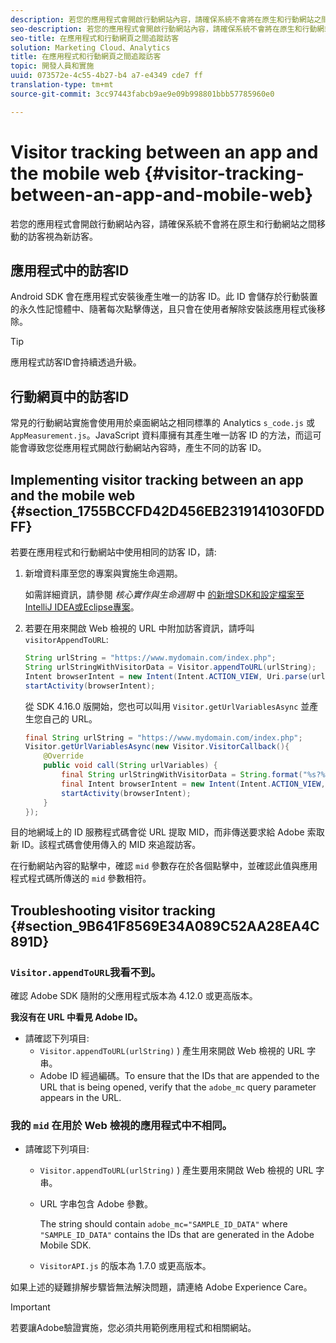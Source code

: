 ```yaml
---
description: 若您的應用程式會開啟行動網站內容，請確保系統不會將在原生和行動網站之間移動的訪客視為新訪客。
seo-description: 若您的應用程式會開啟行動網站內容，請確保系統不會將在原生和行動網站之間移動的訪客視為新訪客。
seo-title: 在應用程式和行動網頁之間追蹤訪客
solution: Marketing Cloud、Analytics
title: 在應用程式和行動網頁之間追蹤訪客
topic: 開發人員和實施
uuid: 073572e-4c55-4b27-b4 a7-e4349 cde7 ff
translation-type: tm+mt
source-git-commit: 3cc97443fabcb9ae9e09b998801bbb57785960e0

---
```



# Visitor tracking between an app and the mobile web {#visitor-tracking-between-an-app-and-mobile-web}

若您的應用程式會開啟行動網站內容，請確保系統不會將在原生和行動網站之間移動的訪客視為新訪客。

## 應用程式中的訪客ID

Android SDK 會在應用程式安裝後產生唯一的訪客 ID。此 ID 會儲存於行動裝置的永久性記憶體中、隨著每次點擊傳送，且只會在使用者解除安裝該應用程式後移除。

>[!TIP]
>
>應用程式訪客ID會持續透過升級。

## 行動網頁中的訪客ID

常見的行動網站實施會使用用於桌面網站之相同標準的 Analytics `s_code.js` 或 `AppMeasurement.js`。JavaScript 資料庫擁有其產生唯一訪客 ID 的方法，而這可能會導致您從應用程式開啟行動網站內容時，產生不同的訪客 ID。

## Implementing visitor tracking between an app and the mobile web {#section_1755BCCFD42D456EB2319141030FDDFF}

若要在應用程式和行動網站中使用相同的訪客 ID，請:

1. 新增資料庫至您的專案與實施生命週期。

   如需詳細資訊，請參閱 *核心實作與生命週期* 中 [的新增SDK和設定檔案至IntelliJ IDEA或Eclipse專案](/help/android/getting-started/dev-qs.md)。

1. 若要在用來開啟 Web 檢視的 URL 中附加訪客資訊，請呼叫 `visitorAppendToURL`:

   ```java
   String urlString = "https://www.mydomain.com/index.php"; 
   String urlStringWithVisitorData = Visitor.appendToURL(urlString); 
   Intent browserIntent = new Intent(Intent.ACTION_VIEW, Uri.parse(urlStringWithVisitorData)); 
   startActivity(browserIntent);
   ```

   從 SDK 4.16.0 版開始，您也可以叫用 `Visitor.getUrlVariablesAsync` 並產生您自己的 URL。

   ```java
   final String urlString = "https://www.mydomain.com/index.php"; 
   Visitor.getUrlVariablesAsync(new Visitor.VisitorCallback(){ 
       @Override 
       public void call(String urlVariables) { 
           final String urlStringWithVisitorData = String.format("%s?%s", urlString, urlVariables); 
           final Intent browserIntent = new Intent(Intent.ACTION_VIEW, Uri.parse(urlStringWithVisitorData)); 
           startActivity(browserIntent); 
       } 
   });
   ```

目的地網域上的 ID 服務程式碼會從 URL 提取 MID，而非傳送要求給 Adobe 索取新 ID。該程式碼會使用傳入的 MID 來追蹤訪客。

在行動網站內容的點擊中，確認 `mid` 參數存在於各個點擊中，並確認此值與應用程式程式碼所傳送的 `mid` 參數相符。

## Troubleshooting visitor tracking {#section_9B641F8569E34A089C52AA28EA4C891D}

### `Visitor.appendToURL`我看不到。

確認 Adobe SDK 隨附的父應用程式版本為 4.12.0 或更高版本。

**我沒有在 URL 中看見 Adobe ID。**

* 請確認下列項目:
   * `Visitor.appendToURL(urlString)` ) 產生用來開啟 Web 檢視的 URL 字串。
   * Adobe ID 經過編碼。To ensure that the IDs that are appended to the URL that is being opened, verify that the `adobe_mc` query parameter appears in the URL.

### 我的 `mid` 在用於 Web 檢視的應用程式中不相同。

* 請確認下列項目:

   * `Visitor.appendToURL(urlString)` ) 產生要用來開啟 Web 檢視的 URL 字串。
   * URL 字串包含 Adobe 參數。

      The string should contain `adobe_mc="SAMPLE_ID_DATA"` where `"SAMPLE_ID_DATA"` contains the IDs that are generated in the Adobe Mobile SDK.
   * `VisitorAPI.js` 的版本為 1.7.0 或更高版本。

如果上述的疑難排解步驟皆無法解決問題，請連絡 Adobe Experience Care。

>[!IMPORTANT]
>
>若要讓Adobe驗證實施，您必須共用範例應用程式和相關網站。

